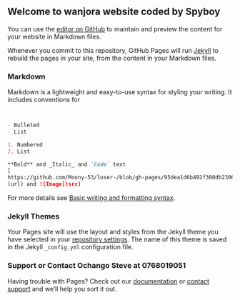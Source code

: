## Welcome to wanjora website coded by Spyboy

You can use the [editor on GitHub](https://github.com/Ochango-steve/RUTH-GATHONI-/edit/gh-pages/index.md) to maintain and preview the content for your website in Markdown files.

Whenever you commit to this repository, GitHub Pages will run [Jekyll](https://jekyllrb.com/) to rebuild the pages in your site, from the content in your Markdown files.

### Markdown

Markdown is a lightweight and easy-to-use syntax for styling your writing. It includes conventions for

```markdown


- Bulleted
- List

1. Numbered
2. List

**Bold** and _Italic_ and `Code` text
[
https://github.com/Moony-53/loser-/blob/gh-pages/95dea1d6b492f300db23063772196e72.mp4]
(url) and ![Image](src)
```

For more details see [Basic writing and formatting syntax](https://docs.github.com/en/github/writing-on-github/getting-started-with-writing-and-formatting-on-github/basic-writing-and-formatting-syntax).

### Jekyll Themes

Your Pages site will use the layout and styles from the Jekyll theme you have selected in your [repository settings](https://github.com/Ochango-steve/RUTH-GATHONI-/settings/pages). The name of this theme is saved in the Jekyll `_config.yml` configuration file.

### Support or Contact Ochango Steve at 0768019051

Having trouble with Pages? Check out our [documentation](https://docs.github.com/categories/github-pages-basics/) or [contact support](https://support.github.com/contact) and we’ll help you sort it out.
